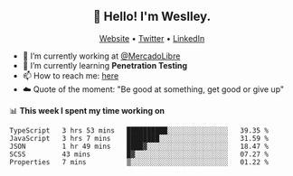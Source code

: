 <h2 align="center">👋 Hello! I'm Weslley.</h2>
<p align="center">
  <a href="http://weslleyneri.com.br">Website</a> •
  <a href="https://twitter.com/Weslley_Neri">Twitter</a> •
  <a href="https://www.linkedin.com/in/weslley-neri-3658908b">LinkedIn</a>
</p>


- 🔭 I’m currently working at [@MercadoLibre](https://github.com/mercadolibre)
- 🌱 I’m currently learning **Penetration Testing**
- 📫 How to reach me: [here](mailto:weslley39@gmail.com)
- ☁️ Quote of the moment: "Be good at something, get good or give up"

📊 **This week I spent my time working on**
<!--START_SECTION:waka-->
```text
TypeScript   3 hrs 53 mins   ██████████░░░░░░░░░░░░░░░   39.35 % 
JavaScript   3 hrs 7 mins    ████████░░░░░░░░░░░░░░░░░   31.59 % 
JSON         1 hr 49 mins    ████▓░░░░░░░░░░░░░░░░░░░░   18.47 % 
SCSS         43 mins         █▓░░░░░░░░░░░░░░░░░░░░░░░   07.27 % 
Properties   7 mins          ▒░░░░░░░░░░░░░░░░░░░░░░░░   01.22 % 
```
<!--END_SECTION:waka-->

<!-- Inspired by https://github.com/gruselhaus/gruselhaus -->